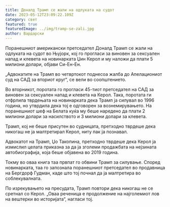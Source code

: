 ```yaml
---
title: Доналд Трамп се жали на одлуката на судот
date: 2023-05-12T23:09:22.109Z
category: свет
featured: true
featuredImage: ../img/tramp-se-zali.jpg
author: Вардарски
---
```

Поранешниот американски претседател Доналд Трамп се жали на одлуката на судот во Њујорк, кој го прогласи за виновен за сексуален напад и клевета на новинарката Џин Керол и му наложи да плати 5 милиони долари, објави Си-Ен-Ен.

„Адвокатите на Трамп во четвртокот поднесоа жалба до Апелациониот суд на САД за вториот круг“, се вели во соопштението.

Во вторникот, поротата го прогласи 45-тиот претседател на САД за виновен за сексуален напад и клевета на Керол. Така, поротата ги отфрлила тврдењата на новинарката дека Трамп ја силувал во 1996 година, но утврдила дека тој е одговорен за вознемирувањето. На поранешниот шеф на Белата куќа му беше наредено да плати 2 милиони долари за насилството и 3 милиони долари за клевета.

Трамп, кој не беше присутен во судницата, претходно тврдеше дека никогаш не ја малтретирал Керол, ниту пак ја познавал.

Адвокатот на Трамп, Џо Такопина, претходно тврдеше дека Керол ја измислил целата приказна за да ја зголеми продажбата на нејзината автобиографија, која беше објавена во 2019 година.

Токму во оваа книга таа првпат го обвини Трамп за силување. Според новинарката, таа го запознала поранешниот претседател во продавница на Бергдорф Гудман, каде што тој почнал да ја малтретира во соблекувалната.

По изрекувањето на пресудата, Трамп повтори дека никогаш не се сретнал со Керол. „Оваа реченица е продолжение на најголемиот лов на вештерки во историјата“, нагласи тој.